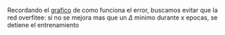 Recordando el [grafico](obsidian://open?vault=Obsidian%20Vault&file=IA%202%2F2%20-%20Deep%20learning%2Fsrc%2FPasted%20image%2020240902184800.png) de como funciona el error, buscamos evitar que la red overfitee: si no se mejora mas que un $\Delta$ minimo durante x epocas, se detiene el entrenamiento